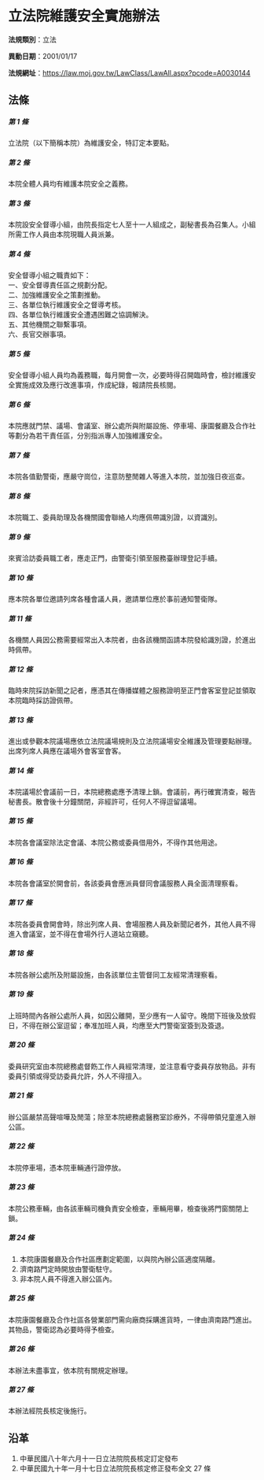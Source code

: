 # 立法院維護安全實施辦法



**法規類別**：立法

**異動日期**：2001/01/17  

**法規網址**：https://law.moj.gov.tw/LawClass/LawAll.aspx?pcode=A0030144



## 法條
##### 第 1 條
立法院（以下簡稱本院）為維護安全，特訂定本要點。

##### 第 2 條
本院全體人員均有維護本院安全之義務。

##### 第 3 條
本院設安全督導小組，由院長指定七人至十一人組成之，副秘書長為召集人。小組所需工作人員由本院現職人員派兼。

##### 第 4 條
安全督導小組之職責如下：  
一、安全督導責任區之規劃分配。  
二、加強維護安全之策劃推動。  
三、各單位執行維護安全之督導考核。  
四、各單位執行維護安全遭遇困難之協調解決。  
五、其他機關之聯繫事項。  
六、長官交辦事項。

##### 第 5 條
安全督導小組人員均為義務職，每月開會一次，必要時得召開臨時會，檢討維護安全實施成效及應行改進事項，作成紀錄，報請院長核閱。

##### 第 6 條
本院應就門禁、議場、會議室、辦公處所與附屬設施、停車場、康園餐廳及合作社等劃分為若干責任區，分別指派專人加強維護安全。

##### 第 7 條
本院各值勤警衛，應嚴守崗位，注意防整閒雜人等進入本院，並加強日夜巡查。

##### 第 8 條
本院職工、委員助理及各機關國會聯絡人均應佩帶識別證，以資識別。

##### 第 9 條
來賓洽訪委員職工者，應走正門，由警衛引領至服務臺辦理登記手續。

##### 第 10 條
應本院各單位邀請列席各種會議人員，邀請單位應於事前通知警衛隊。

##### 第 11 條
各機關人員因公務需要經常出入本院者，由各該機關函請本院發給識別證，於進出時佩帶。

##### 第 12 條
臨時來院採訪新聞之記者，應憑其在傳播媒體之服務證明至正門會客室登記並領取本院臨時採訪證佩帶。

##### 第 13 條
進出或參觀本院議場應依立法院議場規則及立法院議場安全維護及管理要點辦理。出席列席人員應在議場外會客室會客。

##### 第 14 條
本院議場於會議前一日，本院總務處應予清理上鎖。會議前，再行確實清查，報告秘書長。散會後十分鐘關閉，非經許可，任何人不得逗留議場。

##### 第 15 條
本院各會議室除法定會議、本院公務或委員借用外，不得作其他用途。

##### 第 16 條
本院各會議室於開會前，各該委員會應派員督同會議服務人員全面清理察看。

##### 第 17 條
本院各委員會開會時，除出列席人員、會場服務人員及新聞記者外，其他人員不得進入會議室，並不得在會場外行人道站立窺聽。

##### 第 18 條
本院各辦公處所及附屬設施，由各該單位主管督同工友經常清理察看。

##### 第 19 條
上班時間內各辦公處所人員，如因公離開，至少應有一人留守。晚間下班後及放假日，不得在辦公室逗留；奉准加班人員，均應至大門警衛室簽到及簽退。

##### 第 20 條
委員研究室由本院總務處督飭工作人員經常清理，並注意看守委員存放物品。非有委員引領或得受訪委員允許，外人不得擅入。

##### 第 21 條
辦公區嚴禁高聲喧嘩及閒蕩；除至本院總務處醫務室診療外，不得帶領兒童進入辦公區。

##### 第 22 條
本院停車場，憑本院車輛通行證停放。

##### 第 23 條
本院公務車輛，由各該車輛司機負責安全檢查，車輛用畢，檢查後將門窗關閉上鎖。

##### 第 24 條
1. 本院康園餐廳及合作社區應劃定範圍，以與院內辦公區適度隔離。
1. 濟南路門定時開放由警衛駐守。
1. 非本院人員不得進入辦公區內。

##### 第 25 條
本院康園餐廳及合作社區各營業部門需向廠商採購進貨時，一律由濟南路門進出。其物品，警衛認為必要時得予檢查。

##### 第 26 條
本辦法未盡事宜，依本院有關規定辦理。

##### 第 27 條
本辦法經院長核定後施行。

## 沿革
1. 中華民國八十年六月十一日立法院院長核定訂定發布
1. 中華民國九十年一月十七日立法院院長核定修正發布全文 27 條
